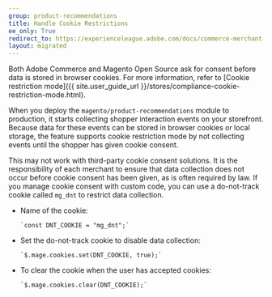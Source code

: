 ```yaml
---
group: product-recommendations
title: Handle Cookie Restrictions
ee_only: True
redirect_to: https://experienceleague.adobe.com/docs/commerce-merchant-services/product-recommendations/developer/setting-cookie.html
layout: migrated
---
```


Both Adobe Commerce and Magento Open Source ask for consent before data is stored in browser cookies. For more information, refer to [Cookie restriction mode]({{ site.user_guide_url }}/stores/compliance-cookie-restriction-mode.html).

When you deploy the `magento/product-recommendations` module to production, it starts collecting shopper interaction events on your storefront. Because data for these events can be stored in browser cookies or local storage, the feature supports cookie restriction mode by not collecting events until the shopper has given cookie consent.

This may not work with third-party cookie consent solutions. It is the responsibility of each merchant to ensure that data collection does not occur before cookie consent has been given, as is often required by law. If you manage cookie consent with custom code, you can use a do-not-track cookie called `mg_dnt` to restrict data collection.

-  Name of the cookie:

   ```text
   `const DNT_COOKIE = "mg_dnt";`
   ```

-  Set the do-not-track cookie to disable data collection:

   ```text
   `$.mage.cookies.set(DNT_COOKIE, true);`
   ```

-  To clear the cookie when the user has accepted cookies:

   ```text
   `$.mage.cookies.clear(DNT_COOKIE);`
   ```

